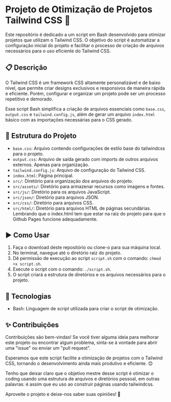 
# Projeto de Otimização de Projetos Tailwind CSS 🚀

Este repositório é dedicado a um script em Bash desenvolvido para otimizar projetos que utilizam o Tailwind CSS. O objetivo do script é automatizar a configuração inicial do projeto e facilitar o processo de criação de arquivos necessários para o uso eficiente do Tailwind CSS.

## 📋 Descrição

O Tailwind CSS é um framework CSS altamente personalizável e de baixo nível, que permite criar designs exclusivos e responsivos de maneira rápida e eficiente. Porém, configurar e organizar um projeto pode ser um processo repetitivo e demorado.

Esse script Bash simplifica a criação de arquivos essenciais como `base.css`, `output.css` e `tailwind.config.js`, além de gerar um arquivo `index.html` básico com as importações necessárias para o CSS gerado.

## 📂 Estrutura do Projeto

-   `base.css`: Arquivo contendo configurações de estilo base do tailwindcss para o projeto.
-   `output.css`: Arquivo de saída gerado com imports de outros arquivos externos. Apenas para organização.
-   `tailwind.config.js`: Arquivo de configuração do Tailwind CSS.
-   `index.html`: Página principal.
-   `src/`: Diretório para organização dos arquivos do projeto.
-   `src/assets/`: Diretório para armazenar recursos como imagens e fontes.
-   `src/js/`: Diretório para os arquivos JavaScript.
-   `src/json/`: Diretório para arquivos JSON.
-   `src/css/`: Diretório para arquivos CSS.
-   `src/html/`: Diretório para arquivos HTML de páginas secundárias. Lembrando que o index.html tem que estar na raiz do projeto para que o Github Pages funcione adequadamente.

## ▶️ Como Usar

1.  Faça o download deste repositório ou clone-o para sua máquina local.
2.  No terminal, navegue até o diretório raiz do projeto.
3.  Dê permissão de execução ao script `script.sh` com o comando: `chmod +x script.sh`.
4.  Execute o script com o comando: `./script.sh`.
5.  O script criará a estrutura de diretórios e os arquivos necessários para o projeto.

## 🚀 Tecnologias

-   Bash: Linguagem de script utilizada para criar o script de otimização.

## ✨ Contribuições

Contribuições são bem-vindas! Se você tiver alguma ideia para melhorar este projeto ou encontrar algum problema, sinta-se à vontade para abrir uma "issue" ou enviar um "pull request".

Esperamos que este script facilite a otimização de projetos com o Tailwind CSS, tornando o desenvolvimento ainda mais produtivo e eficiente. 😊

Tenho que deixar claro que o objetivo mestre desse script é otimizar o coding usando uma estrutura de arquivos e diretórios pessoal, em outras palavras: é assim que eu uso ao construir páginas usando tailwindcss.

Aproveite o projeto e deixe-nos saber suas opiniões! 🌟